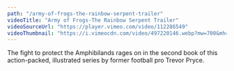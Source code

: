 ```yaml
---
path: "/army-of-frogs-the-rainbow-serpent-trailer"
videoTitle: "Army of Frogs-The Rainbow Serpent Trailer"
videoSourceUrl: "https://player.vimeo.com/video/112286549"
videoThumbnail: "https://i.vimeocdn.com/video/497220146.webp?mw=700&mh=393"
---
```


The fight to protect the Amphibilands rages on in the second book of this action-packed, illustrated series by former football pro Trevor Pryce.
